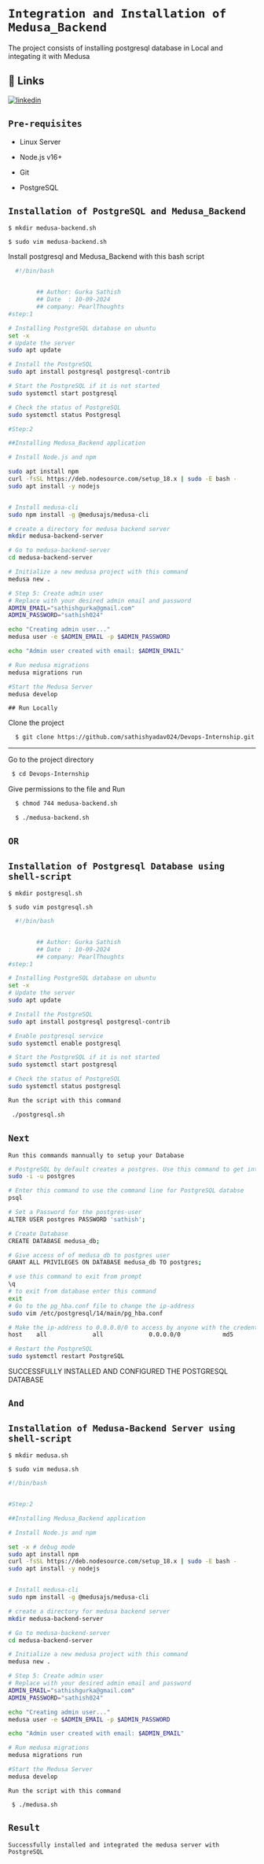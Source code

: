 # `Integration and Installation of Medusa_Backend`

The project consists of installing postgresql database in Local and integating it with Medusa


## 🔗 Links

[![linkedin](https://img.shields.io/badge/linkedin-0A66C2?style=for-the-badge&logo=linkedin&logoColor=white)](https://www.linkedin.com/in/sathish-gurka/)

## `Pre-requisites`
- Linux Server

- Node.js v16+

- Git

- PostgreSQL

## `Installation of PostgreSQL and Medusa_Backend`

```
$ mkdir medusa-backend.sh
```
```
$ sudo vim medusa-backend.sh
```

Install postgresql and Medusa_Backend with this bash script

```bash
  #!/bin/bash


        ## Author: Gurka Sathish
        ## Date  : 10-09-2024
        ## company: PearlThoughts
#step:1

# Installing PostgreSQL database on ubuntu
set -x
# Update the server
sudo apt update

# Install the PostgreSQL
sudo apt install postgresql postgresql-contrib

# Start the PostgreSQL if it is not started
sudo systemctl start postgresql

# Check the status of PostgreSQL
sudo systemctl status Postgresql

#Step:2

##Installing Medusa_Backend application

# Install Node.js and npm

sudo apt install npm
curl -fsSL https://deb.nodesource.com/setup_18.x | sudo -E bash -
sudo apt install -y nodejs


# Install medusa-cli
sudo npm install -g @medusajs/medusa-cli

# create a directory for medusa backend server
mkdir medusa-backend-server

# Go to medusa-backend-server
cd medusa-backend-server

# Initialize a new medusa project with this command
medusa new .

# Step 5: Create admin user
# Replace with your desired admin email and password
ADMIN_EMAIL="sathishgurka@gmail.com"
ADMIN_PASSWORD="sathish024"

echo "Creating admin user..."
medusa user -e $ADMIN_EMAIL -p $ADMIN_PASSWORD

echo "Admin user created with email: $ADMIN_EMAIL"

# Run medusa migrations
medusa migrations run

#Start the Medusa Server
medusa develop
```
    ## Run Locally

Clone the project

```bash
  $ git clone https://github.com/sathishyadav024/Devops-Internship.git
```

----
Go to the project directory

```bash
 $ cd Devops-Internship
```

Give permissions to the file and Run

```bash
  $ chmod 744 medusa-backend.sh

  $ ./medusa-backend.sh
```


## `OR`
## `Installation of Postgresql Database using shell-script`

```
$ mkdir postgresql.sh
```
```
$ sudo vim postgresql.sh
```

```bash
  #!/bin/bash


        ## Author: Gurka Sathish
        ## Date  : 10-09-2024
        ## company: PearlThoughts
#step:1

# Installing PostgreSQL database on ubuntu
set -x
# Update the server
sudo apt update

# Install the PostgreSQL
sudo apt install postgresql postgresql-contrib

# Enable postgresql service
sudo systemctl enable postgresql

# Start the PostgreSQL if it is not started
sudo systemctl start postgresql

# Check the status of PostgreSQL
sudo systemctl status postgresql
```

```bash
Run the script with this command

 ./postgresql.sh
```
## `Next`

`Run this commands mannually to setup your Database`

```bash
# PostgreSQL by default creates a postgres. Use this command to get into the user(postgres)
sudo -i -u postgres

# Enter this command to use the command line for PostgreSQL databse
psql 

# Set a Password for the postgres-user
ALTER USER postgres PASSWORD 'sathish';

# Create Database
CREATE DATABASE medusa_db;

# Give access of of medusa_db to postgres user
GRANT ALL PRIVILEGES ON DATABASE medusa_db TO postgres;

# use this command to exit from prompt
\q
# to exit from database enter this command
exit
# Go to the pg_hba.conf file to change the ip-address
sudo vim /etc/postgresql/14/main/pg_hba.conf

# Make the ip-address to 0.0.0.0/0 to access by anyone with the credentials
host    all             all             0.0.0.0/0            md5

# Restart the PostgreSQL
sudo systemctl restart PostgreSQL
```
SUCCESSFULLY INSTALLED AND CONFIGURED THE POSTGRESQL DATABASE

## `And`

## `Installation of Medusa-Backend Server using shell-script`

```
$ mkdir medusa.sh
```
```
$ sudo vim medusa.sh
```

```bash
#!/bin/bash


#Step:2

##Installing Medusa_Backend application

# Install Node.js and npm

set -x # debug mode
sudo apt install npm
curl -fsSL https://deb.nodesource.com/setup_18.x | sudo -E bash -
sudo apt install -y nodejs


# Install medusa-cli
sudo npm install -g @medusajs/medusa-cli

# create a directory for medusa backend server
mkdir medusa-backend-server

# Go to medusa-backend-server
cd medusa-backend-server

# Initialize a new medusa project with this command
medusa new .

# Step 5: Create admin user
# Replace with your desired admin email and password
ADMIN_EMAIL="sathishgurka@gmail.com"
ADMIN_PASSWORD="sathish024"

echo "Creating admin user..."
medusa user -e $ADMIN_EMAIL -p $ADMIN_PASSWORD

echo "Admin user created with email: $ADMIN_EMAIL"

# Run medusa migrations
medusa migrations run

#Start the Medusa Server
medusa develop
```

```
Run the script with this command
```
```
 $ ./medusa.sh
```
## `Result`

`Successfully installed and integrated the medusa server with PostgreSQL`
